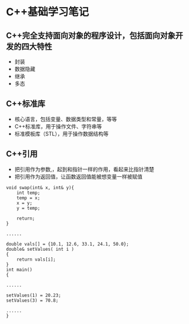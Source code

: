 # C++基础学习笔记

## C++完全支持面向对象的程序设计，包括面向对象开发的四大特性
+ 封装
+ 数据隐藏
+ 继承
+ 多态

## C++标准库
+ 核心语言，包括变量、数据类型和常量，等等
+ C++标准库，用于操作文件、字符串等
+ 标准模板库（STL），用于操作数据结构等

## C++引用
+ 把引用作为参数,，起到和指针一样的作用，看起来比指针清楚
+ 把引用作为返回值，让函数返回值能被想变量一样被赋值
```
void swap(int& x, int& y){
    int temp;
    temp = x;
    x = y;
    y = temp;

    return;
}
```
```
......

double vals[] = {10.1, 12.6, 33.1, 24.1, 50.0};
double& setValues( int i )
{
    return vals[i];
}
int main()
{

......

setValues(1) = 20.23;
setValues(3) = 70.8;

......
}

```